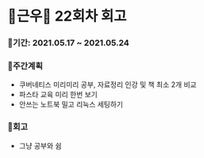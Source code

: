 # 🌼근우🌼 22회차 회고

### 🥕기간: 2021.05.17 ~ 2021.05.24

### 🍆주간계획

- 쿠버네티스 미리미리 공부, 자료정리 인강 및 책 최소 2개 비교
- 파스타 교육 미리 한번 보기
- 안쓰는 노트북 밀고 리눅스 세팅하기

### 🥦회고

- 그냥 공부와 쉼
